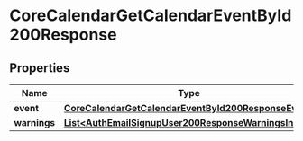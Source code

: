 

# CoreCalendarGetCalendarEventById200Response


## Properties

| Name | Type | Description | Notes |
|------------ | ------------- | ------------- | -------------|
|**event** | [**CoreCalendarGetCalendarEventById200ResponseEvent**](CoreCalendarGetCalendarEventById200ResponseEvent.md) |  |  |
|**warnings** | [**List&lt;AuthEmailSignupUser200ResponseWarningsInner&gt;**](AuthEmailSignupUser200ResponseWarningsInner.md) |  |  [optional] |



